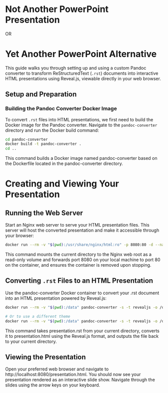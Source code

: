 # Not Another PowerPoint Presentation
OR
# Yet Another PowerPoint Alternative

This guide walks you through setting up and using a custom Pandoc converter to transform ReStructuredText (`.rst`) documents into interactive HTML presentations using Reveal.js, viewable directly in your web browser.

## Setup and Preparation

### Building the Pandoc Converter Docker Image

To convert `.rst` files into HTML presentations, we first need to build the Docker image for the Pandoc converter. Navigate to the `pandoc-converter` directory and run the Docker build command:

```bash
cd pandoc-converter
docker build -t pandoc-converter .
cd ..
```

This command builds a Docker image named pandoc-converter based on the Dockerfile located in the pandoc-converter directory.

# Creating and Viewing Your Presentation
## Running the Web Server

Start an Nginx web server to serve your HTML presentation files. This server will host the converted presentation and make it accessible through your browser:
```bash
docker run --rm -v "$(pwd):/usr/share/nginx/html:ro" -p 8080:80 -d --name presentation-nginx nginx
```

This command mounts the current directory to the Nginx web root as a read-only volume and forwards port 8080 on your local machine to port 80 on the container, and ensures the container is removed upon stopping.

## Converting `.rst` Files to an HTML Presentation

Use the pandoc-converter Docker container to convert your .rst document into an HTML presentation powered by Reveal.js:

```bash
docker run --rm -v "$(pwd):/data" pandoc-converter -s -t revealjs -o /data/presentation.html /data/presentation.rst -V revealjs-url=./reveal.js

# Or to use a different theme
docker run --rm -v "$(pwd):/data" pandoc-converter -s -t revealjs -o /data/presentation.html /data/presentation.rst -V revealjs-url=./reveal.js -V theme=solarized
```

This command takes presentation.rst from your current directory, converts it to presentation.html using the Reveal.js format, and outputs the file back to your current directory.

## Viewing the Presentation

Open your preferred web browser and navigate to http://localhost:8080/presentation.html. You should now see your presentation rendered as an interactive slide show. Navigate through the slides using the arrow keys on your keyboard.
